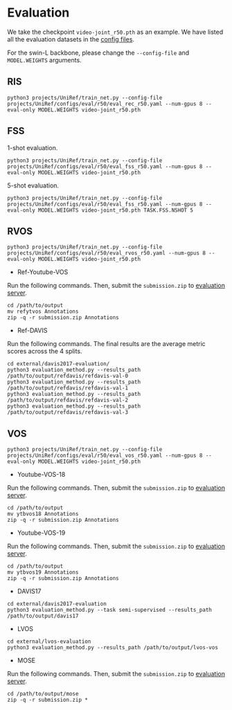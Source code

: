 # Evaluation

We take the checkpoint `video-joint_r50.pth` as an example. We have listed all the evaluation datasets in the [config files](https://github.com/FoundationVision/UniRef/tree/main/projects/UniRef/configs/eval).

For the swin-L backbone, please change the  `--config-file` and `MODEL.WEIGHTS` arguments.

## RIS

```
python3 projects/UniRef/train_net.py --config-file projects/UniRef/configs/eval/r50/eval_rec_r50.yaml --num-gpus 8 --eval-only MODEL.WEIGHTS video-joint_r50.pth 
```

## FSS

1-shot evaluation.

```
python3 projects/UniRef/train_net.py --config-file projects/UniRef/configs/eval/r50/eval_fss_r50.yaml --num-gpus 8 --eval-only MODEL.WEIGHTS video-joint_r50.pth
```

5-shot evaluation.

```
python3 projects/UniRef/train_net.py --config-file projects/UniRef/configs/eval/r50/eval_fss_r50.yaml --num-gpus 8 --eval-only MODEL.WEIGHTS video-joint_r50.pth TASK.FSS.NSHOT 5
```

## RVOS

```
python3 projects/UniRef/train_net.py --config-file projects/UniRef/configs/eval/r50/eval_rvos_r50.yaml --num-gpus 8 --eval-only MODEL.WEIGHTS video-joint_r50.pth
```

- Ref-Youtube-VOS

Run the following commands. Then, submit the `submission.zip` to [evaluation server](https://codalab.lisn.upsaclay.fr/competitions/3282#participate-submit_results).

```
cd /path/to/output
mv refytvos Annotations
zip -q -r submission.zip Annotations
```



- Ref-DAVIS

Run the following commands. The final results are the average metric scores across the 4 splits.

```
cd external/davis2017-evaluation/
python3 evaluation_method.py --results_path /path/to/output/refdavis/refdavis-val-0
python3 evaluation_method.py --results_path /path/to/output/refdavis/refdavis-val-1
python3 evaluation_method.py --results_path /path/to/output/refdavis/refdavis-val-2
python3 evaluation_method.py --results_path /path/to/output/refdavis/refdavis-val-3
```


## VOS

```
python3 projects/UniRef/train_net.py --config-file projects/UniRef/configs/eval/r50/eval_vos_r50.yaml --num-gpus 8 --eval-only MODEL.WEIGHTS video-joint_r50.pth
```

- Youtube-VOS-18

Run the following commands. Then, submit the `submission.zip` to [evaluation server](https://codalab.lisn.upsaclay.fr/competitions/7685#participate-submit_results).

```
cd /path/to/output
mv ytbvos18 Annotations
zip -q -r submission.zip Annotations
```

- Youtube-VOS-19

Run the following commands. Then, submit the `submission.zip` to [evaluation server](https://codalab.lisn.upsaclay.fr/competitions/6066#participate-submit_results).

```
cd /path/to/output
mv ytbvos19 Annotations
zip -q -r submission.zip Annotations
```

- DAVIS17

```
cd external/davis2017-evaluation
python3 evaluation_method.py --task semi-supervised --results_path /path/to/output/davis17
```

- LVOS

```
cd external/lvos-evaluation
python3 evaluation_method.py --results_path /path/to/output/lvos-vos
```

- MOSE

Run the following commands. Then, submit the `submission.zip` to [evaluation server](https://codalab.lisn.upsaclay.fr/competitions/10703#participate-submit_results).

```
cd /path/to/output/mose
zip -q -r submission.zip *
```